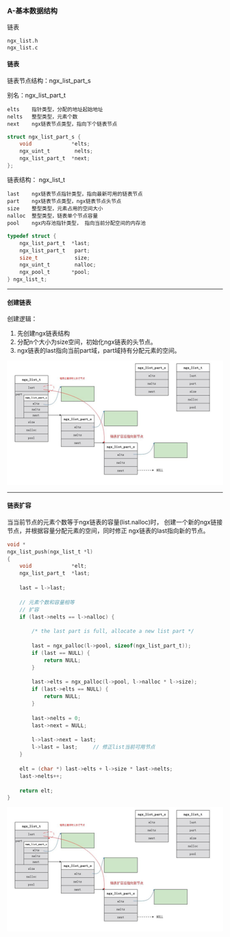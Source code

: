 ### A-基本数据结构


链表

    ngx_list.h
    ngx_list.c	

#### 链表

链表节点结构：ngx_list_part_s 

别名：ngx_list_part_t

	elts	指针类型，分配的地址起始地址
	nelts	整型类型，元素个数
	next	ngx链表节点类型，指向下个链表节点


```c
struct ngx_list_part_s {
    void             *elts;
    ngx_uint_t        nelts;
    ngx_list_part_t  *next;
};
```


链表结构： ngx_list_t

	last	ngx链表节点指针类型，指向最新可用的链表节点
	part	ngx链表节点类型，ngx链表节点头节点
	size	整型类型，元素占用的空间大小
	nalloc 	整型类型，链表单个节点容量
	pool 	ngx内存池指针类型， 指向当前分配空间的内存池


```c
typedef struct {
    ngx_list_part_t  *last;
    ngx_list_part_t   part;
    size_t            size;
    ngx_uint_t        nalloc;
    ngx_pool_t       *pool;
} ngx_list_t;
```


-----

#### 创建链表


创建逻辑：

1. 先创建ngx链表结构
2. 分配n个大小为size空间，初始化ngx链表的头节点。
3. ngx链表的last指向当前part域，part域持有分配元素的空间。

![img](https://github.com/copentop/ng-1.14.0/blob/master/struct_img/fun_list_create.jpg)



----

#### 链表扩容

当当前节点的元素个数等于ngx链表的容量(list.nalloc)时，
创建一个新的ngx链接节点，并根据容量分配元素的空间，同时修正
ngx链表的last指向新的节点。

```c
void *
ngx_list_push(ngx_list_t *l)
{
    void             *elt;
    ngx_list_part_t  *last;

    last = l->last;

    // 元素个数和容量相等
    // 扩容
    if (last->nelts == l->nalloc) {

        /* the last part is full, allocate a new list part */

        last = ngx_palloc(l->pool, sizeof(ngx_list_part_t));
        if (last == NULL) {
            return NULL;
        }

        last->elts = ngx_palloc(l->pool, l->nalloc * l->size);
        if (last->elts == NULL) {
            return NULL;
        }

        last->nelts = 0;
        last->next = NULL;

        l->last->next = last; 
        l->last = last;     // 修正list当前可用节点
    }

    elt = (char *) last->elts + l->size * last->nelts;
    last->nelts++;

    return elt;
}
```



![img](https://github.com/copentop/ng-1.14.0/blob/master/struct_img/fun_list_create.jpg)